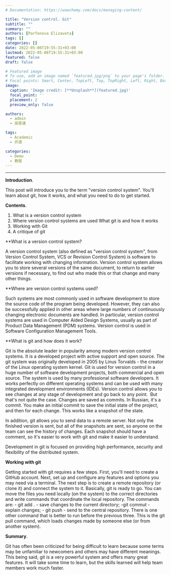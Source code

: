 ```yaml
---
# Documentation: https://wowchemy.com/docs/managing-content/

title: "Version control. Git"
subtitle: ""
summary: ""
authors: [Parfenova Elizaveta]
tags: []
categories: []
date: 2022-05-06T19:55:31+03:00
lastmod: 2022-05-06T19:55:31+03:00
featured: false
draft: false

# Featured image
# To use, add an image named `featured.jpg/png` to your page's folder.
# Focal points: Smart, Center, TopLeft, Top, TopRight, Left, Right, BottomLeft, Bottom, BottomRight.
image:
  caption: 'Image credit: [**Unsplash**](featured.jpg)'
  focal_point: ''
  placement: 2
  preview_only: false

authors:
  - admin
  - 吳恩達

tags:
  - Academic
  - 开源

categories:
  - Demo
  - 教程
---
```



---
**Introduction**.

This post will introduce you to the term "version control system". You'll learn about git, how it works, and what you need to do to get started.

**Contents**.

1. What is a version control system
2. Where version control systems are used
What git is and how it works
4. Working with Git
5. A critique of git

**What is a version control system?

A version control system (also defined as "version control system", from Version Control System, VCS or Revision Control System) is software to facilitate working with changing information. Version control system allows you to store several versions of the same document, to return to earlier versions if necessary, to find out who made this or that change and many other things.

**Where are version control systems used?

Such systems are most commonly used in software development to store the source code of the program being developed. However, they can also be successfully applied in other areas where large numbers of continuously changing electronic documents are handled. In particular, version control systems are used in Computer Aided Design Systems, usually as part of Product Data Management (PDM) systems. Version control is used in Software Configuration Management Tools.

**What is git and how does it work?

Git is the absolute leader in popularity among modern version control systems. It is a developed project with active support and open source. The git system was originally developed in 2005 by Linus Torvalds - the creator of the Linux operating system kernel. Git is used for version control in a huge number of software development projects, both commercial and open source. The system is used by many professional software developers. It works perfectly on different operating systems and can be used with many integrated development environments (IDEs).
Version control allows you to see changes at any stage of development and go back to any point.  But that's not quite the case. Changes are saved as commits. In Russian, it's a commit. You make an initial commit to save the initial state of the project, and then for each change. This works like a snapshot of the state.

In addition, git allows you to send data to a remote server. Not only the finished version is sent, but all of the snapshots are sent, so anyone on the team can see the history of changes. Each snapshot should have a comment, so it's easier to work with git and make it easier to understand.

Development in git is focused on providing high performance, security and flexibility of the distributed system.

**Working with git**

Getting started with git requires a few steps.  First, you'll need to create a GitHub account.  Next, set up and configure any features and options you may need via a terminal. The next step is to create a remote repository (or clone it) and connect the system to it. Basically, git is ready to go. You can move the files you need locally (on the system) to the correct directories and write commands that coordinate the local repository. The commands are: - git add .  - save changes to the current directory; -git commut - explain changes; - git push - send to the central repository. There is one other command that is better to run before the previous three. This is the git pull command, which loads changes made by someone else (or from another system). 

**Summary**.

Git has often been criticized for being difficult to learn because some terms may be unfamiliar to newcomers and others may have different meanings. This being said, git is a very powerful system and offers many great features. It will take some time to learn, but the skills learned will help team members work much faster.
